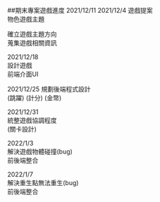 ﻿##期末專案遊戲進度 2021/12/11
2021/12/4
遊戲提案<br/>
物色遊戲主題<br/>

確立遊戲主題方向<br/>
蒐集遊戲相關資訊<br/>

2021/12/18<br/>
設計遊戲<br/>
前端介面UI<br/>

2021/12/25
規劃後端程式設計<br/>
(跳躍) (計分) (金幣)<br/>

2021/12/31<br/>
統整遊戲協調程度<br/>
(關卡設計)<br/>

2022/1/3<br/>
解決遊戲物體碰撞(bug)<br/>
前後端整合<br/>

2022/1/7<br/>
解決重生點無法重生(bug)<br/>
前後端整合<br/>